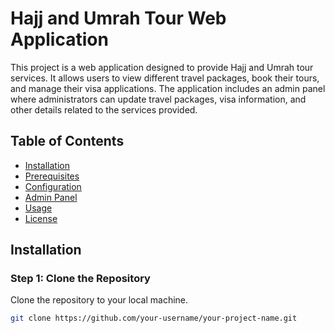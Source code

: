 # Hajj and Umrah Tour Web Application

This project is a web application designed to provide Hajj and Umrah tour services. It allows users to view different travel packages, book their tours, and manage their visa applications. The application includes an admin panel where administrators can update travel packages, visa information, and other details related to the services provided.

## Table of Contents
- [Installation](#installation)
- [Prerequisites](#prerequisites)
- [Configuration](#configuration)
- [Admin Panel](#admin-panel)
- [Usage](#usage)
- [License](#license)

## Installation

### Step 1: Clone the Repository

Clone the repository to your local machine.

```bash
git clone https://github.com/your-username/your-project-name.git
